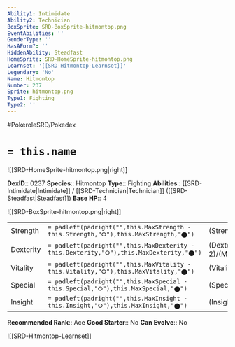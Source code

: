 ```yaml
---
Ability1: Intimidate
Ability2: Technician
BoxSprite: SRD-BoxSprite-hitmontop.png
EventAbilities: ''
GenderType: ''
HasAForm?: ''
HiddenAbility: Steadfast
HomeSprite: SRD-HomeSprite-hitmontop.png
Learnset: '[[SRD-Hitmontop-Learnset]]'
Legendary: 'No'
Name: Hitmontop
Number: 237
Sprite: hitmontop.png
Type1: Fighting
Type2: ''
---
```


#PokeroleSRD/Pokedex

# `= this.name`

![[SRD-HomeSprite-hitmontop.png|right]]

**DexID**:: 0237
**Species**:: Hitmontop
**Type**:: Fighting
**Abilities**:: [[SRD-Intimidate|Intimidate]] / [[SRD-Technician|Technician]] ([[SRD-Steadfast|Steadfast]])
**Base HP**:: 4

![[SRD-BoxSprite-hitmontop.png|right]]

|           |                                                                                        |                                          |
| --------- | -------------------------------------------------------------------------------------- | ---------------------------------------- |
| Strength  | `= padleft(padright("",this.MaxStrength - this.Strength,"⭘"),this.MaxStrength,"⬤")`    | (Strength::3)/(MaxStrength::6)   |
| Dexterity | `= padleft(padright("",this.MaxDexterity - this.Dexterity,"⭘"),this.MaxDexterity,"⬤")` | (Dexterity:: 2)/(MaxDexterity::5) |
| Vitality  | `= padleft(padright("",this.MaxVitality - this.Vitality,"⭘"),this.MaxVitality,"⬤")`    | (Vitality::3)/(MaxVitality::6)   |
| Special   | `= padleft(padright("",this.MaxSpecial - this.Special,"⭘"),this.MaxSpecial,"⬤")`       | (Special::1)/(MaxSpecial::3)     |
| Insight   | `= padleft(padright("",this.MaxInsight - this.Insight,"⭘"),this.MaxInsight,"⬤")`       | (Insight::3)/(MaxInsight::6)     |

**Recommended Rank**:: Ace
**Good Starter**:: No
**Can Evolve**:: No

![[SRD-Hitmontop-Learnset]]